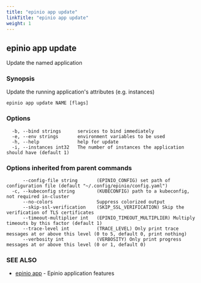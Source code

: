 ```yaml
---
title: "epinio app update"
linkTitle: "epinio app update"
weight: 1
---
```

## epinio app update

Update the named application

### Synopsis

Update the running application's attributes (e.g. instances)

```
epinio app update NAME [flags]
```

### Options

```
  -b, --bind strings      services to bind immediately
  -e, --env strings       environment variables to be used
  -h, --help              help for update
  -i, --instances int32   The number of instances the application should have (default 1)
```

### Options inherited from parent commands

```
      --config-file string       (EPINIO_CONFIG) set path of configuration file (default "~/.config/epinio/config.yaml")
  -c, --kubeconfig string        (KUBECONFIG) path to a kubeconfig, not required in-cluster
      --no-colors                Suppress colorized output
      --skip-ssl-verification    (SKIP_SSL_VERIFICATION) Skip the verification of TLS certificates
      --timeout-multiplier int   (EPINIO_TIMEOUT_MULTIPLIER) Multiply timeouts by this factor (default 1)
      --trace-level int          (TRACE_LEVEL) Only print trace messages at or above this level (0 to 5, default 0, print nothing)
      --verbosity int            (VERBOSITY) Only print progress messages at or above this level (0 or 1, default 0)
```

### SEE ALSO

* [epinio app](../epinio_app)	 - Epinio application features

